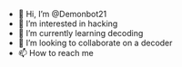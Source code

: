 - 👋 Hi, I’m @Demonbot21
- 👀 I’m interested in hacking
- 🌱 I’m currently learning decoding
- 💞️ I’m looking to collaborate on a decoder
- 📫 How to reach me 

<!---
Demonbot21/Demonbot21 is a ✨ special ✨ repository because its `README.md` (this file) appears on your GitHub profile.
You can click the Preview link to take a look at your changes.
--->
